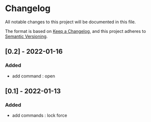 # Changelog
All notable changes to this project will be documented in this file.

The format is based on [Keep a Changelog](https://keepachangelog.com/en/1.0.0/),
and this project adheres to [Semantic Versioning](https://semver.org/spec/v2.0.0.html).

## [0.2] - 2022-01-16
### Added
 - add command : open

## [0.1] - 2022-01-13
### Added
 - add commands : lock force
